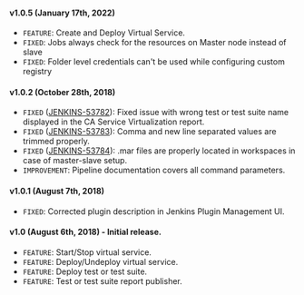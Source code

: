 #### v1.0.5 (January 17th, 2022)
- `FEATURE`: Create and Deploy Virtual Service.
- `FIXED`: Jobs always check for the resources on Master node instead of slave
- `FIXED`: Folder level credentials can't be used while configuring custom registry

#### v1.0.2 (October 28th, 2018)

- `FIXED` ([JENKINS-53782](https://issues.jenkins-ci.org/browse/JENKINS-53782)): Fixed issue with wrong test or test suite name displayed in the CA Service Virtualization report.
- `FIXED` ([JENKINS-53783](https://issues.jenkins-ci.org/browse/JENKINS-53783)): Comma and new line separated values are trimmed properly.
- `FIXED` ([JENKINS-53784](https://issues.jenkins-ci.org/browse/JENKINS-53784)): .mar files are properly located in workspaces in case of master-slave setup.
- `IMPROVEMENT`: Pipeline documentation covers all command parameters.

#### v1.0.1 (August 7th, 2018)

- `FIXED`: Corrected plugin description in Jenkins Plugin Management UI.

#### v1.0 (August 6th, 2018) - Initial release.

- `FEATURE`: Start/Stop virtual service.
- `FEATURE`: Deploy/Undeploy virtual service.
- `FEATURE`: Deploy test or test suite.
- `FEATURE`: Test or test suite report publisher.
